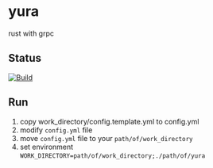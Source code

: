 # yura

rust with grpc

## Status

[![Build](https://github.com/L1MeN9Yu/yura/actions/workflows/build.yml/badge.svg)](https://github.com/L1MeN9Yu/yura/actions/workflows/build.yml)

## Run

1. copy work_directory/config.template.yml to config.yml
2. modify `config.yml` file
3. move `config.yml` file to your `path/of/work_directory`
4. set environment `WORK_DIRECTORY=path/of/work_directory;./path/of/yura`
